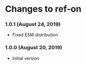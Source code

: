 # Changes to ref-on

### 1.0.1 (August 24, 2019)

- Fixed ESM distribution

### 1.0.0 (August 20, 2019)

- Initial version
